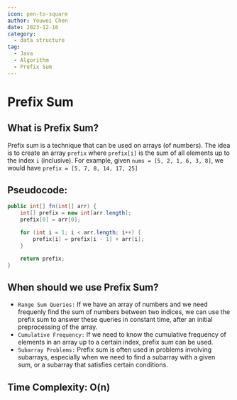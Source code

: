 ```yaml
---
icon: pen-to-square
author: Youwei Chen
date: 2023-12-16
category:
  - data structure
tag:
  - Java
  - Algorithm
  - Prefix Sum
---
```


# Prefix Sum

## What is Prefix Sum?

Prefix sum is a technique that can be used on arrays (of numbers). The idea is to create an array `prefix` where `prefix[i]` is the sum of all elements up to the index `i` (inclusive). For example, given `nums = [5, 2, 1, 6, 3, 8]`, we would have `prefix = [5, 7, 8, 14, 17, 25]`

## Pseudocode:

```java
public int[] fn(int[] arr) {
    int[] prefix = new int[arr.length];
    prefix[0] = arr[0];

    for (int i = 1; i < arr.length; i++) {
        prefix[i] = prefix[i - 1] + arr[i];
    }

    return prefix;
}
```

## When should we use Prefix Sum?

- `Range Sum Queries:` If we have an array of numbers and we need frequenly find the sum of numbers between two indices, we can use the prefix sum to answer these queries in constant time, after an initial preprocessing of the array.
- `Cumulative Frequency:` If we need to know the cumulative frequency of elements in an array up to a certain index, prefix sum can be used.
- `Subarray Problems:` Prefix sum is often used in problems involving subarrays, especially when we need to find a subarray with a given sum, or a subarray that satisfies certain conditions.

## Time Complexity: O(n)
